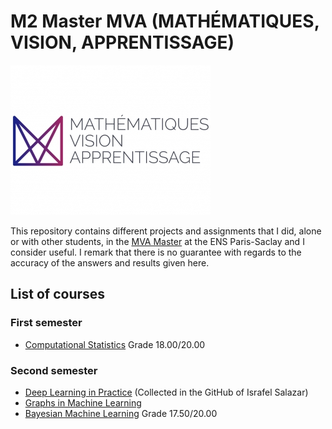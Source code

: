 # M2 Master MVA (MATHÉMATIQUES, VISION, APPRENTISSAGE)
![header](logo_mva_935x701.jpg)

This repository contains different projects and assignments that I did, alone or with other students, in the [MVA Master](https://www.master-mva.com) at the ENS Paris-Saclay and I consider useful. I remark that there is no guarantee with regards to the accuracy of the answers and results given here. 

## List of courses
### First semester

* [Computational Statistics](Computational) Grade 18.00/20.00

### Second semester
* [Deep Learning in Practice](https://github.com/israfelsr/assignments-mva/tree/main/dl-in-practice) (Collected in the GitHub of Israfel Salazar)
* [Graphs in Machine Learning](graphs-ML)
* [Bayesian Machine Learning](Bayesian_ML) Grade 17.50/20.00

